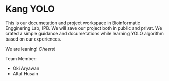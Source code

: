 # Kang YOLO
This is our documetation and project workspace in Bioinformatic Engginering Lab, IPB. We will save our project both in public and privat. We crated a simple guidance and documetations while learning YOLO algorithm based on our experiences.

We are leaning!
*Cheers!*

Team Member:
- Oki Aryawan
- Altaf Husain
